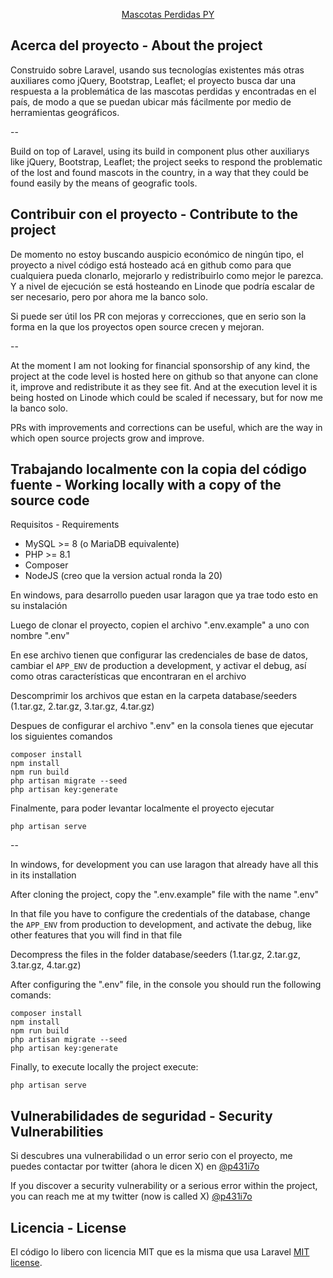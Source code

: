 <p align="center"><a href="https://www.mascotasperdidaspy.org" target="_blank">Mascotas Perdidas PY</a></p>

## Acerca del proyecto - About the project

Construido sobre Laravel, usando sus tecnologías existentes más otras auxiliares como jQuery, Bootstrap, Leaflet; el proyecto busca dar una respuesta a la problemática de las mascotas perdidas y encontradas en el país, de modo a que se puedan ubicar más fácilmente por medio de herramientas geográficos.

--

Build on top of Laravel, using its build in component plus other auxiliarys like jQuery, Bootstrap, Leaflet; the project seeks to respond the problematic of the lost and found mascots in the country, in a way that they could be found easily by the means of geografic tools.




## Contribuir con el proyecto - Contribute to the project

De momento no estoy buscando auspicio económico de ningún tipo, el proyecto a nivel código está hosteado acá en github como para que cualquiera pueda clonarlo, mejorarlo y redistribuirlo como mejor le parezca. Y a nivel de ejecución se está hosteando en Linode que podría escalar de ser necesario, pero por ahora me la banco solo.

Si puede ser útil los PR con mejoras y correcciones, que en serio son la forma en la que los proyectos open source crecen y mejoran.

-- 

At the moment I am not looking for financial sponsorship of any kind, the project at the code level is hosted here on github so that anyone can clone it, improve and redistribute it as they see fit. And at the execution level it is being hosted on Linode which could be scaled if necessary, but for now me la banco solo.

PRs with improvements and corrections can be useful, which are  the way in which open source projects grow and improve.

## Trabajando localmente con la copia del código fuente - Working locally with a copy of the source code
 Requisitos - Requirements
 * MySQL >= 8 (o MariaDB equivalente)
 * PHP >= 8.1
 * Composer
 * NodeJS (creo que la version actual ronda la 20)

 En windows, para desarrollo pueden usar laragon  que ya trae todo esto en su instalación
 

 Luego de clonar el proyecto, copien el archivo ".env.example" a uno con nombre ".env"
 

 En ese archivo tienen que configurar las credenciales de base de datos, cambiar el `APP_ENV` de production a development, y activar el debug, así como otras características que encontraran en el archivo


 Descomprimir los archivos que estan en la carpeta database/seeders (1.tar.gz, 2.tar.gz, 3.tar.gz, 4.tar.gz) 
 

 Despues de configurar el archivo ".env" en la consola tienes que ejecutar los siguientes comandos

```
composer install
npm install
npm run build
php artisan migrate --seed
php artisan key:generate
```

Finalmente, para poder levantar localmente el proyecto ejecutar

```
php artisan serve
```

--

In windows, for development you can use laragon  that already have all this in its installation

After cloning the project, copy the ".env.example" file with the name ".env"

In that file you have to configure the credentials of the database, change the `APP_ENV` from production to development, and activate the debug, like other features that you will find in that file

Decompress the files in the folder database/seeders (1.tar.gz, 2.tar.gz, 3.tar.gz, 4.tar.gz)

After configuring the ".env" file, in the console you should run the following comands:

```
composer install
npm install
npm run build
php artisan migrate --seed
php artisan key:generate
```

Finally, to execute locally the project execute:

```
php artisan serve
```



## Vulnerabilidades de seguridad - Security Vulnerabilities

Si descubres una vulnerabilidad o un error serio con el proyecto, me puedes contactar por twitter (ahora le dicen X) en [@p431i7o](https://twitter.com/p431i7o)

If you discover a security vulnerability or a serious error within the project, you can reach me at my twitter (now is called X) [@p431i7o](https://twitter.com/p431i7o) 

## Licencia - License

El código lo libero con licencia MIT que es la misma que usa Laravel [MIT license](https://opensource.org/licenses/MIT).

